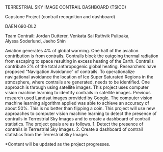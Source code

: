 TERRESTRIAL SKY IMAGE CONTRAIL DASHBOARD (TSICD)

Capstone Project (contrail recognition and dashboard)

DAEN 690-DL2

Team Contrail: Jordan Dutterer, Venkata Sai Ruthvik Pulipaka, Alyssa Soderlund, Jaeho Shin 

<Problem Description>
Aviation generates 4% of global warming. One half of the aviation contribution is from contrails. Contrails block the outgoing thermal radiation from escaping to space resulting in excess heating of the Earth. Contrails contribute 2% of the total anthropogenic global heating. Researchers have proposed “Navigation Avoidance” of contrails. To operationalize navigational avoidance the location of Ice Super Saturated Regions in the atmosphere, where contrails are generated, needs to be identified. One approach is through using satellite images. This project uses computer vision machine learning to identify contrails in satellite images. Previous research used Landsat images provided by Google. The computer vision machine learning algorithm applied was able to achieve an accuracy of about 50%. This is no better than flipping a coin. This project will use new approaches to computer vision machine learning to detect the presence of contrails in Terrestrial Sky Images and to create a dashboard of contrail statistics.
  
<Project Goals>
The project goals are as follows.
1. Detect the presence of contrails in Terrestrial Sky Images.
2. Create a dashboard of contrail statistics from the Terrestrial Sky Images  
  

*Content will be updated as the project progresses.
